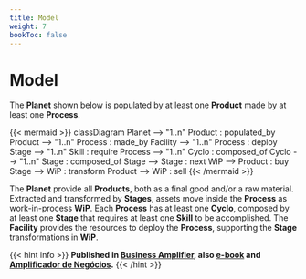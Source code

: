 ```yaml
---
title: Model
weight: 7
bookToc: false
---
```

# Model

The **Planet** shown below is populated by at least one **Product** made by at least one **Process**.

{{< mermaid >}}
classDiagram
    Planet --> "1..n" Product : populated_by
    Product --> "1..n" Process : made_by
    Facility --> "1..n" Process : deploy
    Stage --> "1..n" Skill : require
    Process --> "1..n" Cyclo : composed_of
    Cyclo --> "1..n" Stage : composed_of
    Stage --> Stage : next
    WiP --> Product : buy
    Stage --> WiP : transform
    Product --> WiP : sell
{{< /mermaid >}}

The **Planet** provide all **Products**, both as a final good and/or a raw material. Extracted and transformed by **Stages**, assets move inside the **Process** as work-in-process **WiP**. Each **Process** has at least one **Cyclo**, composed by at least one **Stage** that requires at least one **Skill** to be accomplished. The **Facility** provides the resources to deploy the **Process**, supporting the **Stage** transformations in **WiP**. 

{{< hint info >}}
**Published in [Business Amplifier](https://www.amazon.com/Business-Amplifier-M-Sc-Motta-Lopes/dp/B083XGK14Q), also [e-book](https://www.amazon.com/Business-Amplifier-Jose-Motta-Lopes-ebook-dp-B086L6V6QY/dp/B086L6V6QY/) and [Amplificador de Negócios](https://www.amazon.com/M-Sc-Jose-Motta-Lopes/dp/8592301009).**
{{< /hint >}}
